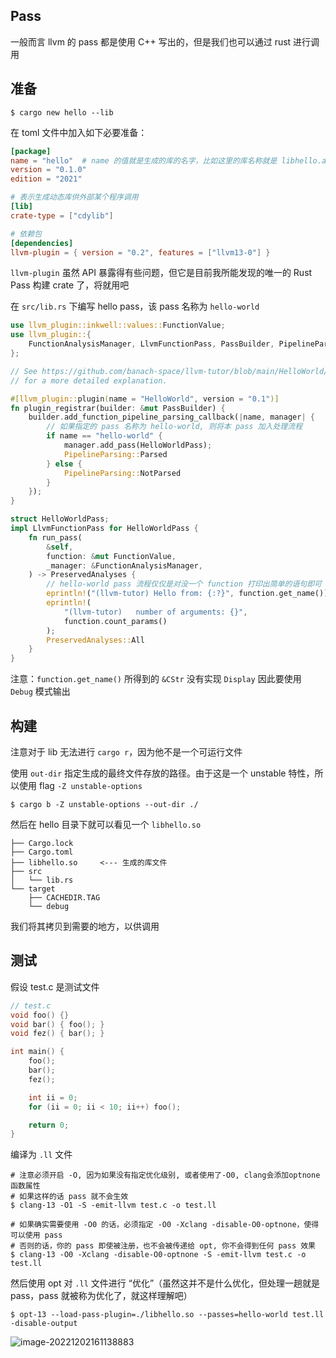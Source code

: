 ## Pass

一般而言 llvm 的 pass 都是使用 C++ 写出的，但是我们也可以通过 rust 进行调用



## 准备

```shell
$ cargo new hello --lib
```

在 toml 文件中加入如下必要准备：

```toml
[package]
name = "hello"	# name 的值就是生成的库的名字，比如这里的库名称就是 libhello.a
version = "0.1.0"
edition = "2021"

# 表示生成动态库供外部某个程序调用
[lib]
crate-type = ["cdylib"]

# 依赖包
[dependencies]
llvm-plugin = { version = "0.2", features = ["llvm13-0"] }
```

`llvm-plugin` 虽然 API 暴露得有些问题，但它是目前我所能发现的唯一的 Rust Pass 构建 crate 了，将就用吧



在 `src/lib.rs`  下编写 hello pass，该 pass 名称为 `hello-world`

```rust
use llvm_plugin::inkwell::values::FunctionValue;
use llvm_plugin::{
    FunctionAnalysisManager, LlvmFunctionPass, PassBuilder, PipelineParsing, PreservedAnalyses,
};

// See https://github.com/banach-space/llvm-tutor/blob/main/HelloWorld/HelloWorld.cpp
// for a more detailed explanation.

#[llvm_plugin::plugin(name = "HelloWorld", version = "0.1")]
fn plugin_registrar(builder: &mut PassBuilder) {
    builder.add_function_pipeline_parsing_callback(|name, manager| {
        // 如果指定的 pass 名称为 hello-world, 则将本 pass 加入处理流程
        if name == "hello-world" {
            manager.add_pass(HelloWorldPass);
            PipelineParsing::Parsed
        } else {
            PipelineParsing::NotParsed
        }
    });
}

struct HelloWorldPass;
impl LlvmFunctionPass for HelloWorldPass {
    fn run_pass(
        &self,
        function: &mut FunctionValue,
        _manager: &FunctionAnalysisManager,
    ) -> PreservedAnalyses {
        // hello-world pass 流程仅仅是对没一个 function 打印出简单的语句即可
        eprintln!("(llvm-tutor) Hello from: {:?}", function.get_name());
        eprintln!(
            "(llvm-tutor)   number of arguments: {}",
            function.count_params()
        );
        PreservedAnalyses::All
    }
}
```

注意：`function.get_name()` 所得到的 `&CStr` 没有实现 `Display` 因此要使用 `Debug` 模式输出



## 构建

注意对于 lib 无法进行 `cargo r`，因为他不是一个可运行文件

使用 `out-dir` 指定生成的最终文件存放的路径。由于这是一个 unstable 特性，所以使用 flag `-Z unstable-options`

```shell
$ cargo b -Z unstable-options --out-dir ./
```

然后在 hello 目录下就可以看见一个 `libhello.so`

```
├── Cargo.lock
├── Cargo.toml
├── libhello.so		<--- 生成的库文件
├── src
│   └── lib.rs
└── target
    ├── CACHEDIR.TAG
    └── debug
```

我们将其拷贝到需要的地方，以供调用



## 测试

假设 test.c 是测试文件

```c
// test.c
void foo() {}
void bar() { foo(); }
void fez() { bar(); }

int main() {
    foo();
    bar();
    fez();

    int ii = 0;
    for (ii = 0; ii < 10; ii++) foo();

    return 0;
}
```

编译为 `.ll` 文件

```shell
# 注意必须开启 -O, 因为如果没有指定优化级别, 或者使用了-O0, clang会添加optnone函数属性
# 如果这样的话 pass 就不会生效
$ clang-13 -O1 -S -emit-llvm test.c -o test.ll

# 如果确实需要使用 -O0 的话，必须指定 -O0 -Xclang -disable-O0-optnone，使得可以使用 pass
# 否则的话，你的 pass 即使被注册，也不会被传递给 opt, 你不会得到任何 pass 效果
$ clang-13 -O0 -Xclang -disable-O0-optnone -S -emit-llvm test.c -o test.ll
```

然后使用 opt 对 `.ll` 文件进行 “优化”（虽然这并不是什么优化，但处理一趟就是 pass，pass 就被称为优化了，就这样理解吧）

```shell
$ opt-13 --load-pass-plugin=./libhello.so --passes=hello-world test.ll -disable-output
```

![image-20221202161138883](https://src-1259777572.cos.ap-chengdu.myqcloud.com/image-20221202161138883.png)
